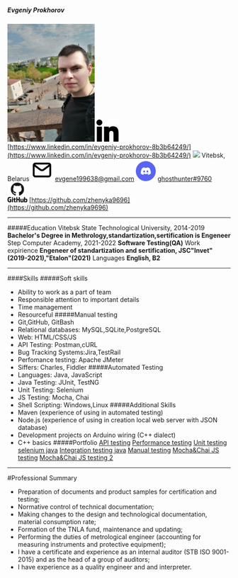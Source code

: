 #####  Evgeniy Prokhorov
[![ВКонтакте](CV0.png)](https://vk.com/evgeniy_prokhorov) 
<img src="linkedin.svg" href=https://www.linkedin.com/in/evgeniy-prokhorov-8b3b64249/ alt="linkedin" style="width:50px;"/> [https://www.linkedin.com/in/evgeniy-prokhorov-8b3b64249/](https://www.linkedin.com/in/evgeniy-prokhorov-8b3b64249/)
<img src="location.ico" style="width:50px;"> Vitebsk, Belarus
<img src="email.svg" style="width:50px;"> evgene199638@gmail.com
<img src="discord.svg" style="width:45px;">  [ghosthunter#9760](https://discordapp.com/users/889365340344156170/) 
<img src="github.svg" style="width:45px;">  [https://github.com/zhenyka9696](https://github.com/zhenyka9696) 
***
#####Education
Vitebsk State Technological University, 2014-2019
__Bachelor's Degree in Methrology,standartization,sertification is Engeneer__
Step Computer Academy, 2021-2022
__Software Testing(QA)__
Work expirience
__Engeneer of standartization and sertification, JSC"Invet"(2019-2021),"Etalon"(2021)__
Languages
__English, B2__
***
####Skills
#####Soft skills
- Ability to work as a part of team
- Responsible attention to important details
- Time management
- Resourceful
#####Manual testing
- Git,GitHub, GitBash
- Relational databases: MySQL,SQLite,PostgreSQL
- Web: HTML/CSS/JS
- API Testing: Postman,cURL
- Bug Tracking Systems:Jira,TestRail
- Perfomance testing: Apache JMeter
- Siffers: Charles, Fiddler
#####Automated Testing
- Languages: Java, JavaScript
- Java Testing: JUnit, TestNG
- Unit Testing: Selenium
- JS Testing: Mocha, Chai
- Shell Scripting: Windows,Linux
#####Additional Skills
- Maven (experience of using in automated testing)
- Node.js (experience of using in creation local web server with JSON database)
- Development projects on Arduino wiring (C++ dialect)
- С++ basics
#####Portfolio
[API testing](https://github.com/zhenyka9696/Postman)
[Performance testing](https://github.com/zhenyka9696/Release_API_v1.0.1._24.07.2022)
[Unit testing selenium java](https://github.com/zhenyka9696/Selenium_iStock)
[Integration testing java](https://github.com/zhenyka9696/Music_shop_v1.2.0_22.08.2022)
[Manual testing](https://github.com/zhenyka9696/AliExpress_manual_testing)
[Mocha&Chai JS testing](https://github.com/zhenyka9696/Mocha_Chai)
[Mocha&Chai JS testing 2](https://github.com/zhenyka9696/MochaChai_testing_javascript)
***
#Professional Summary
- Preparation of documents and product samples for certification and testing;
- Normative control of technical documentation;
- Making changes to the design and technological documentation, material consumption rate;
- Formation of the TNLA fund, maintenance and updating;
- Performing the duties of metrological engineer (accounting for measuring instruments and protective equipment);
- I have a certificate and experience as an internal auditor (STB ISO 9001-2015) and as the head of a group of auditors;
- I have experience as a quality engineer and and interpreter.
